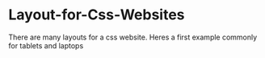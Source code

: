 # Layout-for-Css-Websites

There are many layouts for a css website. Heres a first example commonly for tablets and laptops
